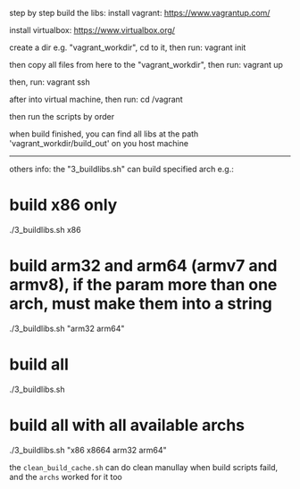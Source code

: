 step by step build the libs:
install vagrant: 
https://www.vagrantup.com/

install virtualbox:
https://www.virtualbox.org/

create a dir e.g. "vagrant_workdir", cd to it, then run:
vagrant init

then copy all files from here to the "vagrant_workdir", then run:
vagrant up

then, run:
vagrant ssh

after into virtual machine, then run:
cd /vagrant

then run the scripts by order

when build finished, you can find all libs at the path 'vagrant_workdir/build_out' on you host machine

---
others info:
the "3_buildlibs.sh" can build specified arch e.g.:
# build x86 only
./3_buildlibs.sh x86

# build arm32 and arm64 (armv7 and armv8), if the param more than one arch, must make them into a string
./3_buildlibs.sh "arm32 arm64"

# build all
./3_buildlibs.sh

# build all with all available archs
./3_buildlibs.sh "x86 x8664 arm32 arm64"

the `clean_build_cache.sh` can do clean manullay when build scripts faild, and the `archs` worked for it too
